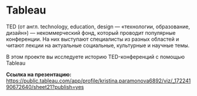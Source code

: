 # Tableau

TED (от англ. technology, education, design — «технологии, образование, дизайн») — некоммерческий фонд, который проводит популярные конференции. На них выступают специалисты из разных областей и читают лекции на актуальные социальные, культурные и научные темы. 

В этом проекте вы исследуете историю TED-конференций с помощью Tableau

**Ссылка на презентацию:**
https://public.tableau.com/app/profile/kristina.paramonova6892/viz/_17224190672640/sheet21?publish=yes
